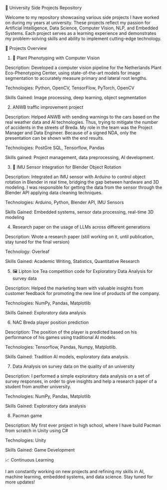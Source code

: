 📌 University Side Projects Repository

Welcome to my repository showcasing various side projects I have worked on during my years at university. These projects reflect my passion for Artificial Intelligence, Data Science, Computer Vision, NLP, and Embedded Systems. Each project serves as a learning experience and demonstrates my problem-solving skills and ability to implement cutting-edge technology.

📂 Projects Overview

1. 🌱 Plant Phenotyping with Computer Vision

Description: Developed a computer vision pipeline for the Netherlands Plant Eco-Phenotyping Center, using state-of-the-art models for image segmentation to accurately measure primary and lateral root lengths.

Technologies: Python, OpenCV, TensorFlow, PyTorch, OpenCV

Skills Gained: Image processing, deep learning, object segmentation

2. ANWB traffic improvement project

Description: Helped ANWB with sending warnings to the cars based on the real weather data and AI technologies. Thus, trying to mitigate the number of accidents in the streets of Breda. My role in the team was the Project Manager and Data Engineer. Because of a signed NDA, only the presentation can be shown with the end results.

Technologies: PostGre SQL, Tensorflow, Pandas

Skills gained: Project management, data preprocessing, AI development.

3. 🔄 IMU Sensor Integration for Blender Object Rotation

Description: Integrated an IMU sensor with Arduino to control object rotation in Blender in real time, bridging the gap between hardware and 3D modeling. I was responsible for getting the data from the sensor through the Blender API applying data cleaning techniques.

Technologies: Arduino, Python, Blender API, IMU Sensors

Skills Gained: Embedded systems, sensor data processing, real-time 3D modeling

4. Research paper on the usage of LLMs across different generations

Description: Wrote a research paper (still working on it, until publication, stay tuned for the final version)

Technology: Overleaf

Skills Gained: Academic Writing, Statistics, Quantitative Research

5. 🖼 Lipton Ice Tea competition code for Exploratory Data Analysis for survey data

Description: Helped the marketing team with valuable insights from customer feedback for promoting the new line of products of the company.

Technologies: NumPy, Pandas, Matplotlib

Skills Gained: Exploratory data analysis

6. NAC Breda player position prediction

Description: The position of the player is predicted based on his performance of his games using traditional AI models.

Technologies: Tensorflow, Pandas, Numpy, Matplotlib.

Skills Gained: Tradition AI models, exploratory data analysis.

7. Data Analysis on survey data on the quality of an university

Description: I performed a simple exploratory data analysis on a set of survey responses, in order to give insights and help a research paper of a student from another university.

Technologies: NumPy, Pandas, Matplotlib

Skills Gained: Exploratory data analysis

8. Pacman game

Description: My first ever project in high school, where I have build Pacman from scratch in Unity using C#

Technologies: Unity

Skills Gained: Game Development

📈 Continuous Learning

I am constantly working on new projects and refining my skills in AI, machine learning, embedded systems, and data science. Stay tuned for more updates!
